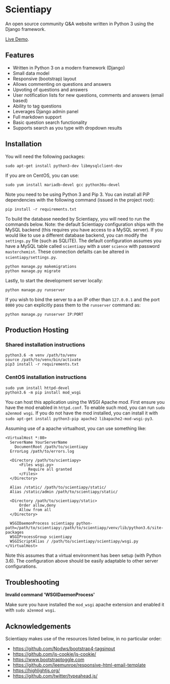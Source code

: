 # Scientiapy
An open source community Q&A website written in Python 3 using the Django framework.

[Live Demo](https://scientiapy.penagos.co).

## Features
* Written in Python 3 on a modern framework (Django)
* Small data model
* Responsive (bootstrap) layout
* Allows commenting on questions and answers
* Upvoting of questions and answers
* User notification lists for new questions, comments and answers (email based)
* Ability to tag questions
* Leverages Django admin panel
* Full markdown support
* Basic question search functionality
* Supports search as you type with dropdown results

## Installation
You will need the following packages:
```
sudo apt-get install python3-dev libmysqlclient-dev
```

If you are on CentOS, you can use:
```
sudo yum install mariadb-devel gcc python36u-devel
```

Note you need to be using Python 3 and Pip 3. You can install all PiP dependencies with the following command (issued in the project root):
```
pip install -r requirements.txt
```

To build the database needed by Scientiapy, you will need to run the commands below. Note: the default Scientiapy configuration ships with the MySQL backend (this requires you have access to a MySQL server). If you would like to use a different database backend, you can modify the `settings.py` file (such as SQLITE). The default configuration assumes you have a MySQL table called `scientiapy` with a user `science` with password `masterchemist`. These connection defailts can be altered in `scientiapy/settings.py`.
```
python manage.py makemigrations
python manage.py migrate
```

Lastly, to start the development server locally:
```
python manage.py runserver
```

If you wish to bind the server to a an IP other than `127.0.0.1` and the port `8000` you can explicitly pass them to the `runserver` command as:

```
python manage.py runserver IP:PORT
```

## Production Hosting

### Shared installation instructions
```
python3.6 -m venv /path/to/venv
source /path/to/venv/bin/activate
pip3 install -r requirements.txt
```

### CentOS installation instructions
```
sudo yum install httpd-devel
python3.6 -m pip install mod_wsgi
```

You can host this application using the WSGI Apache mod. First ensure you have the mod enabled in `httpd.conf`. To enable such mod, you can run `sudo a2enmod wsgi`. If you do not have the mod installed, you can install it with `sudo apt-get install python3-pip apache2 libapache2-mod-wsgi-py3`.

Assuming use of a apache virtualhost, you can use something like:
```
<VirtualHost *:80>
  ServerName YourServerName
	DocumentRoot /path/to/scientiapy
  ErrorLog /path/to/errors.log

  <Directory /path/to/scientiapy>
      <Files wsgi.py>
          Require all granted
      </Files>
  </Directory>

  Alias /static/ /path/to/scientiapy/static/
  Alias /static/admin /path/to/scientiapy/static/
    
  <Directory /path/to/scientiapy/static> 
      Order allow,deny
      Allow from all
  </Directory> 

  WSGIDaemonProcess scientiapy python-path=/path/to/scientiapy:/path/to/scientiapy/venv/lib/python3.6/site-packages
  WSGIProcessGroup scientiapy
  WSGIScriptAlias / /path/to/scientiapy/scientiapy/wsgi.py
</VirtualHost>
```
Note this assumes that a virtual environment has been setup (with Python 3.6). The configuration above should be easily adaptable to other server configurations.

## Troubleshooting

**Invalid command 'WSGIDaemonProcess'**

Make sure you have installed the `mod_wsgi` apache extension and enabled it with `sudo a2enmod wsgi`.


## Acknowledgements
Scientiapy makes use of the resources listed below, in no particular order:

* https://github.com/Nodws/bootstrap4-tagsinput
* https://github.com/js-cookie/js-cookie/
* https://www.bootstraptoggle.com
* https://github.com/leemunroe/responsive-html-email-template
* https://highlightjs.org/
* https://github.com/twitter/typeahead.js/
